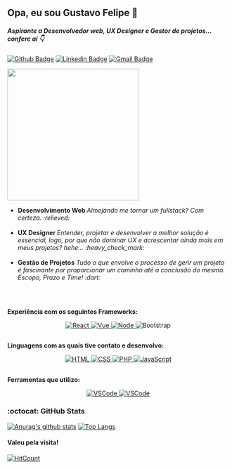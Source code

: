 ## Opa, eu sou  Gustavo Felipe 👋
  ##### Aspirante a Desenvolvedor web, UX Designer e Gestor de projetos... confere aí :point_down:
  [![Github Badge](https://img.shields.io/badge/-Github-000?style=flat-square&logo=Github&logoColor=white&link=https://github.com/gustavofbc)](https://github.com/gustavofbc) 
  [![Linkedin Badge](https://img.shields.io/badge/-LinkedIn-blue?style=flat-square&logo=Linkedin&logoColor=white&link=https://www.linkedin.com/in/gustavo-felipe-batista-carneiro-9342171a8/)](https://www.linkedin.com/in/gustavo-felipe-batista-carneiro-9342171a8/) 
  [![Gmail Badge](https://img.shields.io/badge/-Gmail-c14438?style=flat-square&logo=Gmail&logoColor=white&link=mailto:gustavo.felipebc@gmail.com)](mailto:gustavo.felipebc@gmail.com)
  
  <img  width="300" src="https://miro.medium.com/max/680/1*VON9gHTrzeHZbHfXsqfzEA.gif" />
  <ul>
    <li> 
      <b>Desenvolvimento Web </b> <i> Almejando me tornar um fullstack? Com certeza. :relieved:</i>
  </li>
  
<br />
    <li> <b>UX Designer </b> <i>Entender, projetar e desenvolver a melhor solução é essencial, logo, por que não dominar UX e acrescentar ainda mais em meus projetos?      hehe... :heavy_check_mark: </i> 
    </li>
<br />
    <li>
      <b>Gestão de Projetos</b> <i>Tudo o que envolve o processo de gerir um projeto é fascinante por proporcionar um caminho até a conclusão do mesmo. Escopo, Prazo e Time! :dart:</i>
    </li>
  </ul>
<br />

##
<b>Experiência com os seguintes Frameworks:</b>
<p align="center">
  <a href="https://github.com/gustavofbc">
    <img 
       src ="https://github.com/gustavofbc/ColoredBadges/blob/master/svg/dev/frameworks/react.svg"        alt ="React" style ="vertical-align: top; margem: 6px 4px">
  </a>
  <a href="https://github.com/gustavofbc">
    <img 
       src ="https://github.com/gustavofbc/ColoredBadges/blob/master/svg/dev/frameworks/vue.svg"          alt ="Vue" style ="vertical-align: top; margem: 6px 4px">
  </a>
    <a href="https://github.com/gustavofbc">
    <img 
       src ="https://github.com/gustavofbc/ColoredBadges/blob/master/svg/dev/frameworks/nodejs_larger.svg"          alt ="Node" style ="vertical-align: top; margem: 6px 4px">
  </a
  <a href="https://github.com/gustavofbc">
    <img 
       src ="https://github.com/gustavofbc/ColoredBadges/blob/master/svg/dev/frameworks/bootstrap.svg"          alt ="Bootstrap" style ="vertical-align: top; margem: 6px 4px">
  </a
</p>

##
<b>Linguagens com as quais tive contato e desenvolvo:</b>
<p align="center">
  <a href="https://github.com/gustavofbc">
    <img 
       src ="https://github.com/gustavofbc/ColoredBadges/blob/master/svg/dev/languages/html.svg"        alt ="HTML" style ="vertical-align: top; margem: 6px 4px">
  </a>
  <a href="https://github.com/gustavofbc">
    <img 
       src ="https://github.com/gustavofbc/ColoredBadges/blob/master/svg/dev/languages/css3.svg"        alt ="CSS" style ="vertical-align: top; margem: 6px 4px">
  </a>
  <a href="https://github.com/gustavofbc">
    <img 
       src ="https://github.com/gustavofbc/ColoredBadges/blob/master/svg/dev/languages/php.svg"        alt ="PHP" style ="vertical-align: top; margem: 6px 4px">
  </a>
  <a href="https://github.com/gustavofbc">
    <img 
       src ="https://github.com/gustavofbc/ColoredBadges/blob/master/svg/dev/languages/js.svg"        alt ="JavaScript" style ="vertical-align: top; margem: 6px 4px">
  </a>
</p>

##
<b>Ferramentas que utilizo:</b>
<p align="center">
  <a href="https://github.com/gustavofbc">
    <img 
       src ="https://github.com/gustavofbc/ColoredBadges/blob/master/svg/dev/tools/visualstudio_code.svg"        alt ="VSCode" style ="vertical-align: top; margem: 6px 4px">
  </a>
    <a href="https://github.com/gustavofbc">
    <img 
       src ="https://github.com/gustavofbc/ColoredBadges/blob/master/svg/dev/tools/jetbrains_phpstorm.svg"        alt ="VSCode" style ="vertical-align: top; margem: 6px 4px">
  </a>
</p>

### :octocat: GitHub Stats 
[![Anurag's github stats](https://github-readme-stats.vercel.app/api?username=gustavofbc)](https://github.com/anuraghazra/github-readme-stats)  [![Top Langs](https://github-readme-stats.vercel.app/api/top-langs/?username=gustavofbc&layout=compact)](https://github.com/anuraghazra/github-readme-stats)

#### Valeu pela visita!
[![HitCount](http://hits.dwyl.com/gustavofbc/https://githubcom/gustavofbc/gustavofbc.svg)](http://hits.dwyl.com/gustavofbc/https://githubcom/gustavofbc/gustavofbc)
